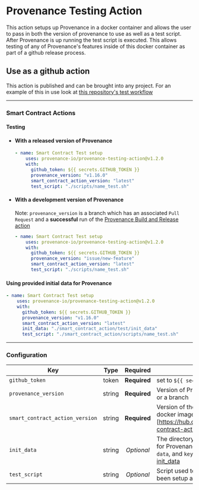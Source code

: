 # Provenance Testing Action
This action setups up Provenance in a docker container and allows the user to pass in both the version of provenance to use as well as a test script.  After Provenance is up running the test script is executed.  This allows testing of any of Provenance's features inside of this docker container as part of a github release process.

## Use as a github action
This action is published and can be brought into any project.
For an example of this in use look at [this repository's test workflow](https://github.com/provenance-io/provenance-testing-action/blob/main/.github/workflows/test.yml#L24)

---

### Smart Contract Actions

#### Testing

- #### With a released version of Provenance
    ```yaml
    - name: Smart Contract Test setup
        uses: provenance-io/provenance-testing-action@v1.2.0
        with:
          github_token: ${{ secrets.GITHUB_TOKEN }}
          provenance_version: "v1.16.0"
          smart_contract_action_version: "latest"
          test_script: "./scripts/name_test.sh"
    ```

- #### With a development version of Provenance
    Note: `provenance_version` is a branch which has an associated `Pull Request` and a **successful** run of the [Provenance Build and Release action](https://github.com/provenance-io/provenance/actions/workflows/release.yml)
    ```yaml
    - name: Smart Contract Test setup
        uses: provenance-io/provenance-testing-action@v1.2.0
        with:
          github_token: ${{ secrets.GITHUB_TOKEN }}
          provenance_version: "issue/new-feature"
          smart_contract_action_version: "latest"
          test_script: "./scripts/name_test.sh"
    ```

#### Using provided initial data for Provenance
```yaml
- name: Smart Contract Test setup
    uses: provenance-io/provenance-testing-action@v1.2.0
    with:
      github_token: ${{ secrets.GITHUB_TOKEN }}
      provenance_version: "v1.16.0"
      smart_contract_action_version: "latest"
      init_data: "./smart_contract_action/test/init_data"
      test_script: "./smart_contract_action/scripts/name_test.sh"
```

---

### Configuration

| Key                             |  Type  |   Required   | Description                                                                                                                                                                                              |
|---------------------------------|:------:|:------------:|----------------------------------------------------------------------------------------------------------------------------------------------------------------------------------------------------------|
| `github_token`                  | token  | **Required** | set to `${{ secrets.GITHUB_TOKEN }}`                                                                                                                                                                     |
| `provenance_version`            | string | **Required** | Version of Provenance to test, either a release or a branch                                                                                                                                              |
| `smart_contract_action_version` | string | **Required** | Version of the (Smart Contract Test action docker image)[https://hub.docker.com/r/provenanceio/smart-contract-action/tags]                                                                               |
| `init_data`                     | string |  *Optional*  | The directory that contains the initial seed data for Provenance. It should contain the `config`, `data`, and `keyring-test` directories. Example: [init_data](smart-contract-action%2Ftest%2Finit_data) |
| `test_script`                   | string |  *Optional*  | Script used to run tests after provenance has been setup and is running                                                                                                                                  |
